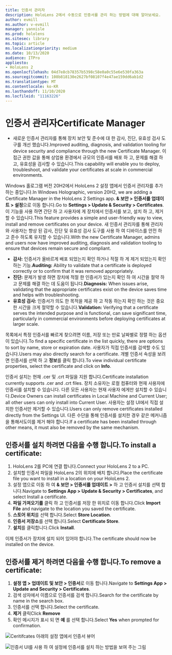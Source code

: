 ```yaml
---
title: 인증서 관리자
description: HoloLens 2에서 수동으로 인증서를 관리 하는 방법에 대해 알아보세요.
author: evmill
ms.author: v-evmill
manager: yannisle
ms.prod: hololens
ms.sitesec: library
ms.topic: article
ms.localizationpriority: medium
ms.date: 10/13/2020
audience: ITPro
appliesto:
- HoloLens 2
ms.openlocfilehash: 04d7e8cb78357b5398c58e0a0c55e6e530fa363a
ms.sourcegitcommit: 108b818130e2627bf08107f4e47ae159dd6ab1d2
ms.translationtype: MT
ms.contentlocale: ko-KR
ms.lasthandoff: 11/10/2020
ms.locfileid: "11163226"
---
```

# <span data-ttu-id="2d07e-103">인증서 관리자</span><span class="sxs-lookup"><span data-stu-id="2d07e-103">Certificate Manager</span></span>

- <span data-ttu-id="2d07e-104">새로운 인증서 관리자를 통해 장치 보안 및 준수에 대 한 감사, 진단, 유효성 검사 도구를 개선 했습니다.</span><span class="sxs-lookup"><span data-stu-id="2d07e-104">Improved auditing, diagnosis, and validation tooling for device security and compliance through the new Certificate Manager.</span></span> <span data-ttu-id="2d07e-105">이 접근 권한 값을 통해 상업용 환경에서 규모의 인증서를 배포 하 고, 문제를 해결 하 고, 유효성을 검사할 수 있습니다.</span><span class="sxs-lookup"><span data-stu-id="2d07e-105">This capability will enable you to deploy, troubleshoot, and validate your certificates at scale in commercial environments.</span></span>

<span data-ttu-id="2d07e-106">Windows 홀로그램 버전 20H2에서 HoloLens 2 설정 앱에서 인증서 관리자를 추가 하는 중입니다.</span><span class="sxs-lookup"><span data-stu-id="2d07e-106">In Windows Holographic, version 20H2, we are adding a Certificate Manager in the HoloLens 2 Settings app.</span></span> <span data-ttu-id="2d07e-107">**& 보안 > 인증서를 업데이트 > 설정**으로 이동 합니다.</span><span class="sxs-lookup"><span data-stu-id="2d07e-107">Go to **Settings > Update & Security > Certificates**.</span></span> <span data-ttu-id="2d07e-108">이 기능을 사용 하면 간단 하 고 사용자에 게 장치에서 인증서를 보고, 설치 하 고, 제거할 수 있습니다.</span><span class="sxs-lookup"><span data-stu-id="2d07e-108">This feature provides a simple and user-friendly way to view, install and remove certificates on your device.</span></span> <span data-ttu-id="2d07e-109">새 인증서 관리자를 통해 관리자와 사용자는 향상 된 감사, 진단 및 유효성 검사 도구를 사용 하 여 디바이스를 안전 하 고 준수 하도록 유지할 수 있습니다.</span><span class="sxs-lookup"><span data-stu-id="2d07e-109">With the new Certificate Manager, admins and users now have improved auditing, diagnosis and validation tooling to ensure that devices remain secure and compliant.</span></span> 

-   <span data-ttu-id="2d07e-110">**감사:** 인증서가 올바르게 배포 되었는지 확인 하거나 적절 하 게 제거 되었는지 확인 하는 기능.</span><span class="sxs-lookup"><span data-stu-id="2d07e-110">**Auditing:** Ability to validate that a certificate is deployed correctly or to confirm that it was removed appropriately.</span></span> 
-   <span data-ttu-id="2d07e-111">**진단:** 문제가 발생 하면 장치에 적절 한 인증서가 있는지 확인 하 여 시간을 절약 하 고 문제를 해결 하는 데 도움이 됩니다.</span><span class="sxs-lookup"><span data-stu-id="2d07e-111">**Diagnosis:** When issues arise, validating that the appropriate certificates exist on the device saves time and helps with troubleshooting.</span></span> 
-   <span data-ttu-id="2d07e-112">**유효성 검사:** 인증서가 의도 한 목적을 제공 하 고 작동 하는지 확인 하는 것은 중요 한 시간을 크게 절약할 수 있습니다.</span><span class="sxs-lookup"><span data-stu-id="2d07e-112">**Validation:** Verifying that a certificate serves the intended purpose and is functional, can save significant time, particularly in commercial environments before deploying certificates at larger scale.</span></span>

<span data-ttu-id="2d07e-113">목록에서 특정 인증서를 빠르게 찾으려면 이름, 저장 또는 만료 날짜별로 정렬 하는 옵션이 있습니다.</span><span class="sxs-lookup"><span data-stu-id="2d07e-113">To find a specific certificate in the list quickly, there are options to sort by name, store or expiration date.</span></span> <span data-ttu-id="2d07e-114">사용자가 직접 인증서를 검색할 수도 있습니다.</span><span class="sxs-lookup"><span data-stu-id="2d07e-114">Users may also directly search for a certificate.</span></span> <span data-ttu-id="2d07e-115">개별 인증서 속성을 보려면 인증서를 선택 하 고 **정보**를 클릭 합니다.</span><span class="sxs-lookup"><span data-stu-id="2d07e-115">To view individual certificate properties, select the certificate and click on **Info**.</span></span> 

<span data-ttu-id="2d07e-116">인증서 설치는 현재 .cer 및 .crt 파일을 지원 합니다.</span><span class="sxs-lookup"><span data-stu-id="2d07e-116">Certificate installation currently supports .cer and .crt files.</span></span> <span data-ttu-id="2d07e-117">장치 소유자는 로컬 컴퓨터와 현재 사용자에 인증서를 설치할 수 있습니다.  다른 모든 사용자는 현재 사용자 에게만 설치할 수 있습니다.</span><span class="sxs-lookup"><span data-stu-id="2d07e-117">Device Owners can install certificates in Local Machine and Current User;  all other users can only install into Current User.</span></span> <span data-ttu-id="2d07e-118">사용자는 설정 UI에서 직접 설치한 인증서만 제거할 수 있습니다.</span><span class="sxs-lookup"><span data-stu-id="2d07e-118">Users can only remove certificates installed directly from the Settings UI.</span></span> <span data-ttu-id="2d07e-119">다른 수단을 통해 인증서를 설치한 경우 같은 메커니즘을 통해서도이를 제거 해야 합니다.</span><span class="sxs-lookup"><span data-stu-id="2d07e-119">If a certificate has been installed through other means, it must also be removed by the same mechanism.</span></span>

## <span data-ttu-id="2d07e-120">인증서를 설치 하려면 다음을 수행 합니다.</span><span class="sxs-lookup"><span data-stu-id="2d07e-120">To install a certificate:</span></span> 

1.  <span data-ttu-id="2d07e-121">HoloLens 2를 PC에 연결 합니다.</span><span class="sxs-lookup"><span data-stu-id="2d07e-121">Connect your HoloLens 2 to a PC.</span></span>
1.  <span data-ttu-id="2d07e-122">설치할 인증서 파일을 HoloLens 2의 위치에 배치 합니다.</span><span class="sxs-lookup"><span data-stu-id="2d07e-122">Place the certificate file you want to install in a location on your HoloLens 2.</span></span>
1.  <span data-ttu-id="2d07e-123">설정 앱으로 이동 하 여 **& 보안 > 인증서를 업데이트 >** 하 고 인증서 설치를 선택 합니다.</span><span class="sxs-lookup"><span data-stu-id="2d07e-123">Navigate to **Settings App > Update & Security > Certificates**, and select Install a certificate.</span></span>
1.  <span data-ttu-id="2d07e-124">**파일 가져오기를** 클릭 하 고 인증서를 저장 한 위치로 이동 합니다.</span><span class="sxs-lookup"><span data-stu-id="2d07e-124">Click **Import File** and navigate to the location you saved the certificate.</span></span>
1.  <span data-ttu-id="2d07e-125">**스토어 위치**를 선택 합니다.</span><span class="sxs-lookup"><span data-stu-id="2d07e-125">Select **Store Location**.</span></span>
1.  <span data-ttu-id="2d07e-126">**인증서 저장소**를 선택 합니다.</span><span class="sxs-lookup"><span data-stu-id="2d07e-126">Select **Certificate Store**.</span></span>
1.  <span data-ttu-id="2d07e-127">**설치**를 클릭합니다.</span><span class="sxs-lookup"><span data-stu-id="2d07e-127">Click **Install**.</span></span>

<span data-ttu-id="2d07e-128">이제 인증서가 장치에 설치 되어 있어야 합니다.</span><span class="sxs-lookup"><span data-stu-id="2d07e-128">The certificate should now be installed on the device.</span></span>

## <span data-ttu-id="2d07e-129">인증서를 제거 하려면 다음을 수행 합니다.</span><span class="sxs-lookup"><span data-stu-id="2d07e-129">To remove a certificate:</span></span> 
1. <span data-ttu-id="2d07e-130">**설정 앱 > 업데이트 및 보안 > 인증서**로 이동 합니다.</span><span class="sxs-lookup"><span data-stu-id="2d07e-130">Navigate to **Settings App > Update and Security > Certificates**.</span></span>
1. <span data-ttu-id="2d07e-131">검색 상자에서 이름으로 인증서를 검색 합니다.</span><span class="sxs-lookup"><span data-stu-id="2d07e-131">Search for the certificate by name in the search box.</span></span>
1. <span data-ttu-id="2d07e-132">인증서를 선택 합니다.</span><span class="sxs-lookup"><span data-stu-id="2d07e-132">Select the certificate.</span></span>
1. <span data-ttu-id="2d07e-133">**제거** 클릭</span><span class="sxs-lookup"><span data-stu-id="2d07e-133">Click **Remove**</span></span>
1. <span data-ttu-id="2d07e-134">확인 메시지가 표시 되 면 **예** 를 선택 합니다.</span><span class="sxs-lookup"><span data-stu-id="2d07e-134">Select **Yes** when prompted for confirmation.</span></span>


![Ceritifcates 아래의 설정 앱에서 인증서 뷰어](images/certificate-viewer-device.jpg)

![인증서 UI를 사용 하 여 설정에 인증서를 설치 하는 방법을 보여 주는 그림](images/certificate-device-install.jpg)
